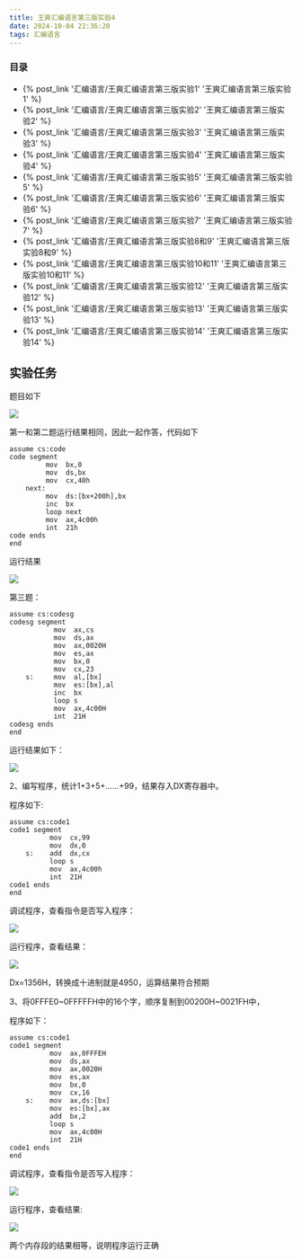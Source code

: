 ```yaml
---
title: 王爽汇编语言第三版实验4
date: 2024-10-04 22:36:20
tags: 汇编语言
---
```


### 目录

* {% post_link '汇编语言/王爽汇编语言第三版实验1' '王爽汇编语言第三版实验1' %}
* {% post_link '汇编语言/王爽汇编语言第三版实验2' '王爽汇编语言第三版实验2' %}
* {% post_link '汇编语言/王爽汇编语言第三版实验3' '王爽汇编语言第三版实验3' %}
* {% post_link '汇编语言/王爽汇编语言第三版实验4' '王爽汇编语言第三版实验4' %}
* {% post_link '汇编语言/王爽汇编语言第三版实验5' '王爽汇编语言第三版实验5' %}
* {% post_link '汇编语言/王爽汇编语言第三版实验6' '王爽汇编语言第三版实验6' %}
* {% post_link '汇编语言/王爽汇编语言第三版实验7' '王爽汇编语言第三版实验7' %}
* {% post_link '汇编语言/王爽汇编语言第三版实验8和9' '王爽汇编语言第三版实验8和9' %}
* {% post_link '汇编语言/王爽汇编语言第三版实验10和11' '王爽汇编语言第三版实验10和11' %}
* {% post_link '汇编语言/王爽汇编语言第三版实验12' '王爽汇编语言第三版实验12' %}
* {% post_link '汇编语言/王爽汇编语言第三版实验13' '王爽汇编语言第三版实验13' %}
* {% post_link '汇编语言/王爽汇编语言第三版实验14' '王爽汇编语言第三版实验14' %}



## 实验任务

题目如下

![](https://cdn.jsdelivr.net/gh/kashima19960/img@master/%E6%B1%87%E7%BC%96%E8%AF%AD%E8%A8%80/4142aacd21d37ada6a7366dc3e8d7302.png)

第一和第二题运行结果相同，因此一起作答，代码如下

```assembly
assume cs:code
code segment
         mov  bx,0
         mov  ds,bx
         mov  cx,40h
    next:
         mov  ds:[bx+200h],bx
         inc  bx
         loop next
         mov  ax,4c00h
         int  21h
code ends
end
```

运行结果

![](https://cdn.jsdelivr.net/gh/kashima19960/img@master/%E6%B1%87%E7%BC%96%E8%AF%AD%E8%A8%80/9b661807f63163a0ec16d0c4a9666533.png)

第三题：

```assembly
assume cs:codesg
codesg segment
           mov  ax,cs
           mov  ds,ax
           mov  ax,0020H
           mov  es,ax
           mov  bx,0
           mov  cx,23
    s:     mov  al,[bx]
           mov  es:[bx],al
           inc  bx
           loop s
           mov  ax,4c00H
           int  21H
codesg ends
end
```

运行结果如下：

![](https://cdn.jsdelivr.net/gh/kashima19960/img@master/%E6%B1%87%E7%BC%96%E8%AF%AD%E8%A8%80/37e1fe2cfa2d44faae572eee12c34b74.png)

2、编写程序，统计1+3+5+……+99，结果存入DX寄存器中。

程序如下:

```assembly
assume cs:code1
code1 segment
          mov  cx,99
          mov  dx,0
    s:    add  dx,cx
          loop s
          mov  ax,4c00h
          int  21H
code1 ends
end

```



调试程序，查看指令是否写入程序：

![](https://cdn.jsdelivr.net/gh/kashima19960/img@master/%E6%B1%87%E7%BC%96%E8%AF%AD%E8%A8%80/7a590c444b9c605c4b1fc4b655353a00.png)

运行程序，查看结果：

![](https://cdn.jsdelivr.net/gh/kashima19960/img@master/%E6%B1%87%E7%BC%96%E8%AF%AD%E8%A8%80/25f3e56aeb5dbdba8b69b78798c69b63.png)

Dx=1356H，转换成十进制就是4950，运算结果符合预期

3、将0FFFE0\~0FFFFFH中的16个字，顺序复制到00200H\~0021FH中，

程序如下：

```assembly
assume cs:code1
code1 segment
          mov  ax,0FFFEH
          mov  ds,ax
          mov  ax,0020H
          mov  es,ax
          mov  bx,0
          mov  cx,16
    s:    mov  ax,ds:[bx]
          mov  es:[bx],ax
          add  bx,2
          loop s
          mov  ax,4c00H
          int  21H
code1 ends
end
```

调试程序，查看指令是否写入程序：

![](https://cdn.jsdelivr.net/gh/kashima19960/img@master/%E6%B1%87%E7%BC%96%E8%AF%AD%E8%A8%80/73f99a3abad38bde652282ac61f435f7.png)

运行程序，查看结果:

![](https://cdn.jsdelivr.net/gh/kashima19960/img@master/%E6%B1%87%E7%BC%96%E8%AF%AD%E8%A8%80/8d4f1f48d0aad8cbc6831eff06a842cc.png)

两个内存段的结果相等，说明程序运行正确
